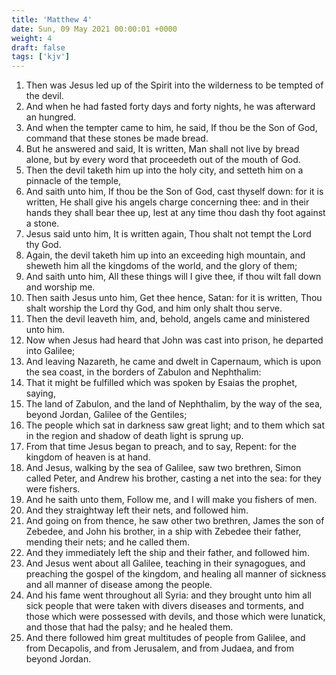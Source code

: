 ```yaml
---
title: 'Matthew 4'
date: Sun, 09 May 2021 00:00:01 +0000
weight: 4
draft: false
tags: ['kjv'] 
---
```


1. Then was Jesus led up of the Spirit into the wilderness to be tempted of the devil.
2. And when he had fasted forty days and forty nights, he was afterward an hungred.
3. And when the tempter came to him, he said, If thou be the Son of God, command that these stones be made bread.
4. But he answered and said, It is written, Man shall not live by bread alone, but by every word that proceedeth out of the mouth of God.
5. Then the devil taketh him up into the holy city, and setteth him on a pinnacle of the temple,
6. And saith unto him, If thou be the Son of God, cast thyself down: for it is written, He shall give his angels charge concerning thee: and in their hands they shall bear thee up, lest at any time thou dash thy foot against a stone.
7. Jesus said unto him, It is written again, Thou shalt not tempt the Lord thy God.
8. Again, the devil taketh him up into an exceeding high mountain, and sheweth him all the kingdoms of the world, and the glory of them;
9. And saith unto him, All these things will I give thee, if thou wilt fall down and worship me.
10. Then saith Jesus unto him, Get thee hence, Satan: for it is written, Thou shalt worship the Lord thy God, and him only shalt thou serve.
11. Then the devil leaveth him, and, behold, angels came and ministered unto him.
12. Now when Jesus had heard that John was cast into prison, he departed into Galilee;
13. And leaving Nazareth, he came and dwelt in Capernaum, which is upon the sea coast, in the borders of Zabulon and Nephthalim:
14. That it might be fulfilled which was spoken by Esaias the prophet, saying,
15. The land of Zabulon, and the land of Nephthalim, by the way of the sea, beyond Jordan, Galilee of the Gentiles;
16. The people which sat in darkness saw great light; and to them which sat in the region and shadow of death light is sprung up.
17. From that time Jesus began to preach, and to say, Repent: for the kingdom of heaven is at hand.
18. And Jesus, walking by the sea of Galilee, saw two brethren, Simon called Peter, and Andrew his brother, casting a net into the sea: for they were fishers.
19. And he saith unto them, Follow me, and I will make you fishers of men.
20. And they straightway left their nets, and followed him.
21. And going on from thence, he saw other two brethren, James the son of Zebedee, and John his brother, in a ship with Zebedee their father, mending their nets; and he called them.
22. And they immediately left the ship and their father, and followed him.
23. And Jesus went about all Galilee, teaching in their synagogues, and preaching the gospel of the kingdom, and healing all manner of sickness and all manner of disease among the people.
24. And his fame went throughout all Syria: and they brought unto him all sick people that were taken with divers diseases and torments, and those which were possessed with devils, and those which were lunatick, and those that had the palsy; and he healed them.
25. And there followed him great multitudes of people from Galilee, and from Decapolis, and from Jerusalem, and from Judaea, and from beyond Jordan.
